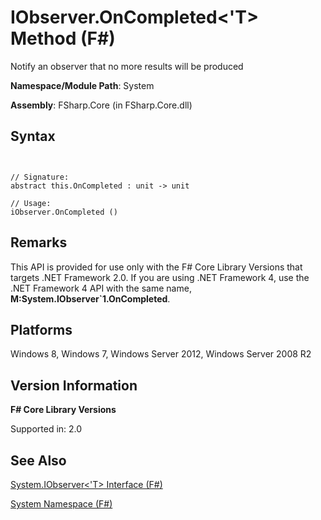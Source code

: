 # IObserver.OnCompleted<'T> Method (F#)

Notify an observer that no more results will be produced

**Namespace/Module Path**: System

**Assembly**: FSharp.Core (in FSharp.Core.dll)


## Syntax


```


// Signature:
abstract this.OnCompleted : unit -> unit

// Usage:
iObserver.OnCompleted ()

```



## Remarks
This API is provided for use only with the F# Core Library Versions that targets .NET Framework 2.0. If you are using .NET Framework 4, use the .NET Framework 4 API with the same name, **M:System.IObserver&#96;1.OnCompleted**.


## Platforms
Windows 8, Windows 7, Windows Server 2012, Windows Server 2008 R2


## Version Information
**F# Core Library Versions**

Supported in: 2.0




## See Also
[System.IObserver&#60;'T&#62; Interface &#40;F&#35;&#41;](System.IObserver%28%27T%29+Interface+%28FSharp%29.md)

[System Namespace &#40;F&#35;&#41;](System+Namespace+%28FSharp%29.md)

